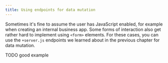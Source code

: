 ```yaml
---
title: Using endpoints for data mutation
---
```


Sometimes it's fine to assume the user has JavaScript enabled, for example when creating an internal business app. Some forms of interaction also get rather hard to implement using `<form>` elements. For these cases, you can use the `+server.js` endpoints we learned about in the previous chapter for data mutation.

TODO good example
